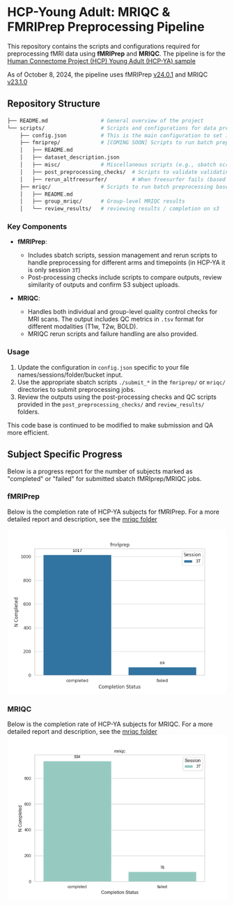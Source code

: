 # HCP-Young Adult: MRIQC & FMRIPrep Preprocessing Pipeline

This repository contains the scripts and configurations required for preprocessing fMRI data using **fMRIPrep** and **MRIQC**. The pipeline is for the [Human Connectome Project (HCP) Young Adult (HCP-YA) sample](https://www.humanconnectome.org/#promo-1-content)

As of October 8, 2024, the pipeline uses fMRIPrep [v24.0.1](https://pypi.org/project/fmriprep/24.0.1/) and MRIQC [v23.1.0](https://pypi.org/project/mriqc/23.1.0/)

## Repository Structure

```bash
├── README.md                 # General overview of the project
└── scripts/                  # Scripts and configurations for data preprocessing
    ├── config.json           # This is the main configuration to set input/output paths, specs and file names
    ├── fmriprep/             # [COMING SOON] Scripts to run batch preprocessing base on run files and log into output files
    │   ├── README.md         
    │   ├── dataset_description.json
    │   ├── misc/             # Miscellaneous scripts (e.g., sbatch scripts, data checks)
    │   ├── post_preprocessing_checks/  # Scripts to validate validating fmriprep outputs and check subs on s3
    │   ├── rerun_altfreesurfer/        # When freesurfer fails (based on checks and others) rerun freesufer here
    ├── mriqc/                # Scripts to run batch preprocessing base on run files and log into output files
    │   ├── README.md         
    │   ├── group_mriqc/      # Group-level MRIQC results
    │   └── review_results/   # reviewing results / completion on s3
```

### Key Components

- **fMRIPrep**:
    - Includes sbatch scripts, session management and rerun scripts to handle preprocessing for different arms and timepoints (in HCP-YA it is only session `3T`)
    - Post-processing checks include scripts to compare outputs, review similarity of outputs and confirm S3 subject uploads.
  
- **MRIQC**:
    - Handles both individual and group-level quality control checks for MRI scans. The output includes QC metrics in `.tsv` format for different modalities (T1w, T2w, BOLD).
    - MRIQC rerun scripts and failure handling are also provided.

### Usage

1. Update the configuration in `config.json` specific to your file names/sessions/folder/bucket input.
2. Use the appropriate sbatch scripts `./submit_*` in the `fmriprep/` or `mriqc/` directories to submit preprocessing jobs.
3. Review the outputs using the post-processing checks and QC scripts provided in the `post_preprocessing_checks/` and `review_results/` folders.


This code base is continued to be modified to make submission and QA more efficient.

## Subject Specific Progress

Below is a progress report for the number of subjects marked as "completed" or "failed" for submitted sbatch fMRIprep/MRIQC jobs.

### fMRIPrep
Below is the completion rate of HCP-YA subjects for fMRIPrep. For a more detailed report and description, see the [mriqc folder](./scripts/mriqc/)

![Subject counts for fmriprep](./imgs/fmriprep_subject_counts.png)

### MRIQC
Below is the completion rate of HCP-YA subjects for MRIQC. For a more detailed report and description, see the [mriqc folder](./scripts/mriqc/)
![Subject counts for mriqc](./imgs/mriqc_subject_counts.png)


